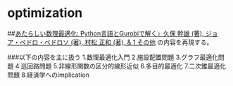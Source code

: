 # optimization

##[あたらしい数理最適化: Python言語とGurobiで解く」久保 幹雄  (著), ジョア・ペドロ・ペドロソ (著), 村松 正和 (著), & 1 その他](http://www.logopt.com/book/gurobi.htm "あたらしい数理最適化")
の内容を再現する。

###以下の内容を主に扱う
1.数理最適化入門
2.施設配置問題
3.グラフ最適化問題
4.巡回路問題
5.非線形関数の区分的線形近似
6.多目的最適化
7.二次錐最適化問題
8.経済学へのimplication
